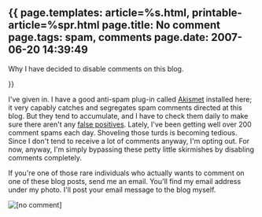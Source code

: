 {{
page.templates: article=%s.html, printable-article=%spr.html
page.title: No comment
page.tags: spam, comments
page.date: 2007-06-20 14:39:49
---
Why I have decided to disable comments on this blog.





}}

I've given in. I have a good anti-spam plug-in called
[Akismet][] installed here; it very capably
catches and segregates spam comments directed at this blog. But
they tend to accumulate, and I have to check them daily to make
sure there aren't any
[false positives][].
Lately, I've been getting well over 200 comment spams each day.
Shoveling those turds is becoming tedious. Since I don't tend to
receive a lot of comments anyway, I'm opting out. For now, anyway,
I'm simply bypassing these petty little skirmishes by disabling
comments completely.

If you're one of those rare individuals who actually wants to
comment on one of these blog posts, send me an email. You'll find
my email address under my photo. I'll post your email message to
the blog myself.

![[no comment]](/static/nocomment.png "[no comment]")



[Akismet]: http://akismet.com/
[false positives]: http://en.wikipedia.org/wiki/False_positive#Type_I_error
